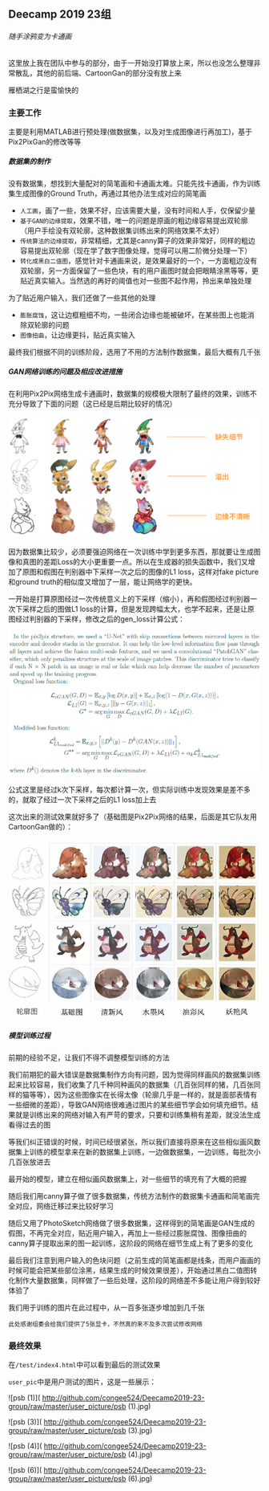 ## Deecamp 2019 23组

###### 随手涂鸦变为卡通画

这里放上我在团队中参与的部分，由于一开始没打算放上来，所以也没怎么整理非常散乱，其他的前后端、CartoonGan的部分没有放上来

雁栖湖之行是蛮愉快的

### 主要工作

主要是利用MATLAB进行预处理(做数据集，以及对生成图像进行再加工)，基于Pix2PixGan的修改等等

##### 数据集的制作

没有数据集，想找到大量配对的简笔画和卡通画太难。只能先找卡通画，作为训练集生成图像的Ground Truth，再通过其他办法生成对应的简笔画

- `人工画`，画了一些，效果不好，应该需要大量，没有时间和人手，仅保留少量
- `基于GAN的边缘提取`，效果不错，唯一的问题是原画的粗边缘容易提出双轮廓（用户手绘没有双轮廓，这种数据集训练出来的网络效果不太好）
- `传统算法的边缘提取`，非常精细，尤其是canny算子的效果非常好，同样的粗边容易提出双轮廓（现在学了数字图像处理，觉得可以用二阶微分处理一下）
- `转化成黑白二值图`，感觉针对卡通画来说，是效果最好的一个，一方面粗边没有双轮廓，另一方面保留了一些色块，有的用户画图时就会把眼睛涂黑等等，更贴近真实输入。当然选的再好的阈值也对一些图不起作用，拎出来单独处理

为了贴近用户输入，我们还做了一些其他的处理

- `膨胀腐蚀`，这让边框粗细不均，一些闭合边缘也能被破坏，在某些图上也能消除双轮廓的问题
- `图像扭曲`，让边缘更抖，贴近真实输入

最终我们根据不同的训练阶段，选用了不用的方法制作数据集，最后大概有几千张



##### GAN网络训练的问题及相应改进措施

在利用Pix2Pix网络生成卡通画时，数据集的规模极大限制了最终的效果，训练不充分导致了下面的问题（这已经是后期比较好的情况）

![train_problem](http://github.com/congee524/Deecamp2019-23-group/raw/master/notes_image/train_problem.png)


因为数据集比较少，必须要强迫网络在一次训练中学到更多东西，那就要让生成图像和真图的差距Loss的大小更重要一点。所以在生成器的损失函数中，我们又增加了原图和假图在判别器中下采样一次之后的图像的L1 loss，这样对fake picture和ground truth的相似度又增加了一层，能让网络学的更快。

一开始是打算原图经过一次传统意义上的下采样（缩小），再和假图经过判别器一次下采样之后的图做L1 loss的计算，但是发现跨幅太大，也学不起来，还是让原图经过判别器的下采样，修改之后的gen_loss计算公式：

![gen_loss_function](\notes_image\gen_loss_function.png)

公式这里是经过k次下采样，每次都计算一次，但实际训练中发现效果是差不多的，就取了经过一次下采样之后的L1 loss加上去

这次出来的测试效果就好多了（基础图是Pix2Pix网络的结果，后面是其它队友用CartoonGan做的）：

![test_picture](
http://github.com/congee524/Deecamp2019-23-group/raw/master/notes_image/test_picture.jpg)



##### 模型训练过程

前期的经验不足，让我们不得不调整模型训练的方法

我们前期犯的最大错误是数据集制作方向有问题，因为觉得同样画风的数据集训练起来比较容易，我们收集了几千种同种画风的数据集（几百张同样的猪，几百张同样的猫等等），因为这些图像实在长得太像（轮廓几乎是一样的，就是面部表情有一些细微的差距），导致GAN网络很难通过图片的某些细节学会如何填充细节。结果就是训练出来的网络对输入有严苛的要求，只要和训练集稍有差距，就没法生成看得过去的图

等我们纠正错误的时候，时间已经很紧张，所以我们直接将原来在这些相似画风数据集上训练的模型拿来在新的数据集上训练，一边做数据集，一边训练，每批次小几百张放进去

最开始的模型，建立在相似画风数据集上，对一些细节的填充有了大概的把握

随后我们用canny算子做了很多数据集，传统方法制作的数据集卡通画和简笔画完全对应，网络迁移过来比较好学习

随后又用了PhotoSketch网络做了很多数据集，这样得到的简笔画是GAN生成的假图，不再完全对应，贴近用户输入，再加上一些经过膨胀腐蚀、图像扭曲的canny算子提取出来的图一起训练，这阶段的网络在细节生成上有了更多的变化

最后我们注意到用户输入的色块问题（之前生成的简笔画都是线条，而用户画画的时候可能会把某些部位涂黑，结果生成的时候效果很差），开始通过黑白二值图转化制作大量数据集，同样做了一些后处理，这阶段的网络差不多能让用户得到较好体验了

我们用于训练的图片在此过程中，从一百多张逐步增加到几千张

`此处感谢组委会给我们提供了5张显卡，不然真的来不及多次尝试修改网络`



### 最终效果

在`/test/index4.html`中可以看到最后的测试效果

`user_pic`中是用户测试的图片，这是一些展示：

![psb (1)](
http://github.com/congee524/Deecamp2019-23-group/raw/master/user_picture/psb (1).jpg)

![psb (3)](
http://github.com/congee524/Deecamp2019-23-group/raw/master/user_picture/psb (3).jpg)

![psb (4)](
http://github.com/congee524/Deecamp2019-23-group/raw/master/user_picture/psb (4).jpg)

![psb (6)](
http://github.com/congee524/Deecamp2019-23-group/raw/master/user_picture/psb (6).jpg)
